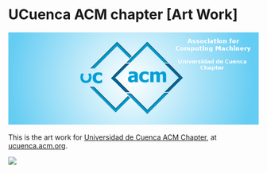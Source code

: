 # UCuenca ACM chapter [Art Work]

![](facebook_cover.png)

This is the art work for [Universidad de Cuenca ACM
Chapter](https://www.facebook.com/UcuencaACM), at
[ucuenca.acm.org](http://ucuenca.acm.org/).

![](./img/acm_logo.gif)
